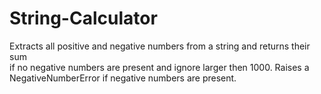 # String-Calculator
Extracts all positive and negative numbers from a string and returns their sum  
if no negative numbers are present and ignore larger then 1000.
Raises a NegativeNumberError if negative numbers are present.  
